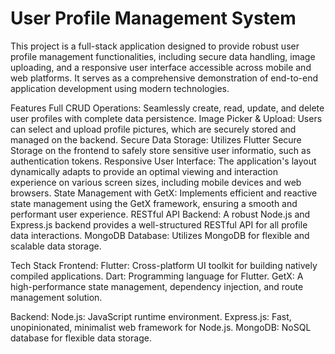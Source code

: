 # User Profile Management System
This project is a full-stack application designed to provide robust user profile management functionalities, including secure data handling, image uploading, and a responsive user interface accessible across mobile and web platforms. It serves as a comprehensive demonstration of end-to-end application development using modern technologies.

Features
Full CRUD Operations: Seamlessly create, read, update, and delete user profiles with complete data persistence.
Image Picker & Upload: Users can select and upload profile pictures, which are securely stored and managed on the backend.
Secure Data Storage: Utilizes Flutter Secure Storage on the frontend to safely store sensitive user informatio, such as authentication tokens.
Responsive User Interface: The application's layout dynamically adapts to provide an optimal viewing and interaction experience on various screen sizes, including mobile devices and web browsers.
State Management with GetX: Implements efficient and reactive state management using the GetX framework, ensuring a smooth and performant user experience.
RESTful API Backend: A robust Node.js and Express.js backend provides a well-structured RESTful API for all profile data interactions.
MongoDB Database: Utilizes MongoDB for flexible and scalable data storage.

Tech Stack
Frontend:
Flutter: Cross-platform UI toolkit for building natively compiled applications.
Dart: Programming language for Flutter.
GetX: A high-performance state management, dependency injection, and route management solution.

Backend:
Node.js: JavaScript runtime environment.
Express.js: Fast, unopinionated, minimalist web framework for Node.js.
MongoDB: NoSQL database for flexible data storage.
